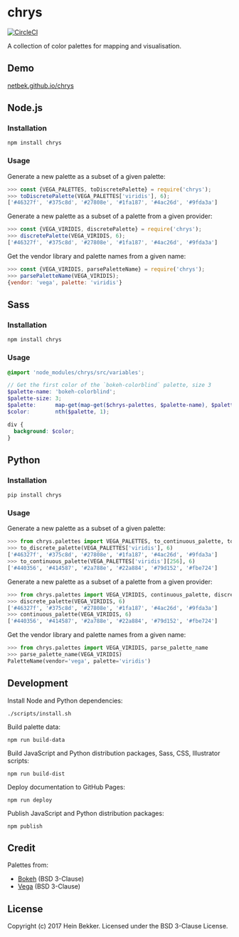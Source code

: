 # chrys

[![CircleCI](https://circleci.com/gh/netbek/chrys.svg?style=svg)](https://circleci.com/gh/netbek/chrys)

A collection of color palettes for mapping and visualisation.

## Demo

[netbek.github.io/chrys](https://netbek.github.io/chrys)

## Node.js

### Installation

```shell
npm install chrys
```

### Usage

Generate a new palette as a subset of a given palette:

```javascript
>>> const {VEGA_PALETTES, toDiscretePalette} = require('chrys');
>>> toDiscretePalette(VEGA_PALETTES['viridis'], 6);
['#46327f', '#375c8d', '#27808e', '#1fa187', '#4ac26d', '#9fda3a']
```

Generate a new palette as a subset of a palette from a given provider:

```javascript
>>> const {VEGA_VIRIDIS, discretePalette} = require('chrys');
>>> discretePalette(VEGA_VIRIDIS, 6);
['#46327f', '#375c8d', '#27808e', '#1fa187', '#4ac26d', '#9fda3a']
```

Get the vendor library and palette names from a given name:

```javascript
>>> const {VEGA_VIRIDIS, parsePaletteName} = require('chrys');
>>> parsePaletteName(VEGA_VIRIDIS);
{vendor: 'vega', palette: 'viridis'}
```

## Sass

### Installation

```shell
npm install chrys
```

### Usage

```scss
@import 'node_modules/chrys/src/variables';

// Get the first color of the `bokeh-colorblind` palette, size 3
$palette-name: 'bokeh-colorblind';
$palette-size: 3;
$palette:      map-get(map-get($chrys-palettes, $palette-name), $palette-size);
$color:        nth($palette, 1);

div {
  background: $color;
}
```

## Python

### Installation

```shell
pip install chrys
```

### Usage

Generate a new palette as a subset of a given palette:

```python
>>> from chrys.palettes import VEGA_PALETTES, to_continuous_palette, to_discrete_palette
>>> to_discrete_palette(VEGA_PALETTES['viridis'], 6)
['#46327f', '#375c8d', '#27808e', '#1fa187', '#4ac26d', '#9fda3a']
>>> to_continuous_palette(VEGA_PALETTES['viridis'][256], 6)
['#440356', '#414587', '#2a788e', '#22a884', '#79d152', '#fbe724']
```

Generate a new palette as a subset of a palette from a given provider:

```python
>>> from chrys.palettes import VEGA_VIRIDIS, continuous_palette, discrete_palette
>>> discrete_palette(VEGA_VIRIDIS, 6)
['#46327f', '#375c8d', '#27808e', '#1fa187', '#4ac26d', '#9fda3a']
>>> continuous_palette(VEGA_VIRIDIS, 6)
['#440356', '#414587', '#2a788e', '#22a884', '#79d152', '#fbe724']
```

Get the vendor library and palette names from a given name:

```python
>>> from chrys.palettes import VEGA_VIRIDIS, parse_palette_name
>>> parse_palette_name(VEGA_VIRIDIS)
PaletteName(vendor='vega', palette='viridis')
```

## Development

Install Node and Python dependencies:

```shell
./scripts/install.sh
```

Build palette data:

```shell
npm run build-data
```

Build JavaScript and Python distribution packages, Sass, CSS, Illustrator scripts:

```shell
npm run build-dist
```

Deploy documentation to GitHub Pages:

```shell
npm run deploy
```

Publish JavaScript and Python distribution packages:

```shell
npm publish
```

## Credit

Palettes from:

* [Bokeh](https://github.com/bokeh/bokeh) (BSD 3-Clause)
* [Vega](https://github.com/vega/vega) (BSD 3-Clause)

## License

Copyright (c) 2017 Hein Bekker. Licensed under the BSD 3-Clause License.
